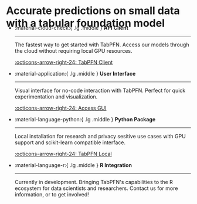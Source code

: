 # Accurate predictions on small data with a tabular foundation model

<style>
.prior-labs-hero {
  position: relative;
  width: 100%;
  height: 00px;
  margin: 2rem 0;
  overflow: hidden;
  margin-top: -4rem;
}

.grid-container {
  display: grid;
  grid-template-columns: repeat(60, 1fr);
  grid-template-rows: repeat(26, 1fr);
  width: 100%;
  height: 100%;
  gap: 0.25%;
}

.square {
  background-color: rgba(96, 191, 129, 0.7);
  transition: background-color 0.5s ease;
  border-radius: 0px;
}

.square.active {
  background-color: rgba(96, 191, 129, 1);
}

.square.missing {
  background-color: transparent;
}

.hero-content {
  position: absolute;
  top: 50%;
  left: 50%;
  transform: translate(-50%, -50%);
  text-align: center;
  z-index: 10;
  padding: 2rem;
  border-radius: 8px;
}

.hero-title {
  font-size: 2.5rem !important;
  font-weight: 700 !important;
  color: rgb(96, 191, 129) !important;
  margin-bottom: 1rem !important;
  line-height: 1.2 !important;
}

.hero-subtitle {
  font-size: 1.2rem !important;
  color: rgb(96, 191, 129) !important;
  max-width: 600px;
  margin: 0 auto !important;
  line-height: 1.4 !important;
}
</style>

<div class="prior-labs-hero">
  <div class="grid-container">
    <!-- Squares will be generated by JavaScript -->
  </div>
</div>

<script>
document.addEventListener('DOMContentLoaded', () => {
  const gridContainer = document.querySelector('.grid-container');
  const columns = 60;
  const rows = 25;
  const totalCells = columns * rows;

  // PriorLabs pattern (1 represents missing cell)
  const pattern = [
    "11111 11111 1 11111 11111    1       1    11111 11111",
    "1   1 1   1 1 1   1 1   1    1      111   1   1 1    ",
    "11111 11111 1 1   1 11111    1     11 11  11111 11111",
    "1     1 1   1 1   1 1 1      1    1111111 1   1     1",
    "1     1  11 1 11111 1  11    1111 1     1 11111 11111"
  ];

  // Create squares
  for (let i = 0; i < totalCells; i++) {
    const square = document.createElement('div');
    square.classList.add('square');
    gridContainer.appendChild(square);
  }

  // Apply PriorLabs pattern
  const squares = document.querySelectorAll('.square');
  const patternStartRow = 10;
  const patternStartCol = 3;
  
  pattern.forEach((row, rowIndex) => {
    for (let colIndex = 0; colIndex < row.length; colIndex++) {
      if (row[colIndex] === '1') {
        const index = (rowIndex + patternStartRow) * columns + (colIndex + patternStartCol);
        if (index < squares.length) {
          squares[index].classList.add('missing');
        }
      }
    }
  });

  // Animate squares
  setInterval(() => {
    squares.forEach(square => {
      if (!square.classList.contains('missing')) {
        if (Math.random() < 0.2) {
          square.classList.add('active');
        } else {
          square.classList.remove('active');
        }
      }
    });
  }, 1000);
});
</script>


<div class="grid cards" markdown>

-   :material-cloud-check:{ .lg .middle } **API Client**

    ---

    The fastest way to get started with TabPFN. Access our models through the cloud without requiring local GPU resources.

    [:octicons-arrow-right-24: TabPFN Client](https://github.com/PriorLabs/tabpfn-client)

-   :material-application:{ .lg .middle } **User Interface**

    ---

    Visual interface for no-code interaction with TabPFN. Perfect for quick experimentation and visualization.

    [:octicons-arrow-right-24: Access GUI](https://ux.priorlabs.ai/)

-   :material-language-python:{ .lg .middle } **Python Package**

    ---

    Local installation for research and privacy sesitive use cases with GPU support and scikit-learn compatible interface.

    [:octicons-arrow-right-24: TabPFN Local](https://github.com/PriorLabs/tabpfn)

-   :material-language-r:{ .lg .middle } **R Integration**

    ---

    Currently in development. Bringing TabPFN's capabilities to the R ecosystem for data scientists and researchers. Contact us for more information, or to get involved!

</div>
